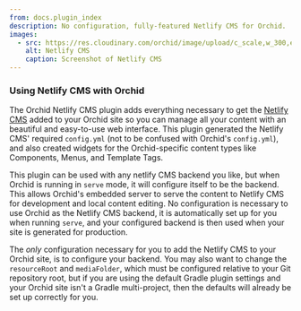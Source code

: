 ```yaml
---
from: docs.plugin_index
description: No configuration, fully-featured Netlify CMS for Orchid.
images:
  - src: https://res.cloudinary.com/orchid/image/upload/c_scale,w_300,e_blur:150/v1524974475/plugins/netlifycms.jpg
    alt: Netlify CMS
    caption: Screenshot of Netlify CMS
---
```


### Using Netlify CMS with Orchid

The Orchid Netlify CMS plugin adds everything necessary to get the [Netlify CMS](https://www.netlifycms.org/) added to
your Orchid site so you can manage all your content with an beautiful and easy-to-use web interface. This plugin
generated the Netlify CMS' required `config.yml` (not to be confused with Orchid's `config.yml`), and also created 
widgets for the Orchid-specific content types like Components, Menus, and Template Tags.

This plugin can be used with any netlify CMS backend you like, but when Orchid is running in `serve` mode, it will 
configure itself to be the backend. This allows Orchid's embedded server to serve the content to Netlify CMS for 
development and local content editing. No configuration is necessary to use Orchid as the Netlify CMS backend, it is 
automatically set up for you when running `serve`, and your configured backend is then used when your site is generated
for production.

The _only_ configuration necessary for you to add the Netlify CMS to your Orchid site, is to configure your backend. You
may also want to change the `resourceRoot` and `mediaFolder`, which must be configured relative to your Git repository
root, but if you are using the default Gradle plugin settings and your Orchid site isn't a Gradle multi-project, then 
the defaults will already be set up correctly for you.